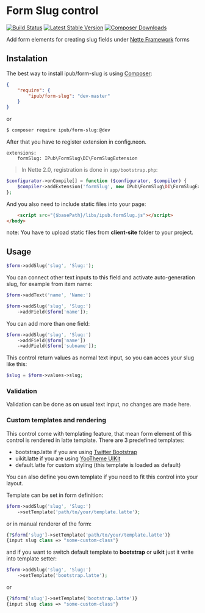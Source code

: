 # Form Slug control

[![Build Status](https://img.shields.io/travis/iPublikuj/form-slug.svg?style=flat-square)](https://travis-ci.org/iPublikuj/form-slug)
[![Latest Stable Version](https://img.shields.io/packagist/v/ipub/form-slug.svg?style=flat-square)](https://packagist.org/packages/ipub/form-slug)
[![Composer Downloads](https://img.shields.io/packagist/dt/ipub/form-slug.svg?style=flat-square)](https://packagist.org/packages/ipub/form-slug)

Add form elements for creating slug fields under [Nette Framework](http://nette.org/) forms

## Instalation

The best way to install ipub/form-slug is using  [Composer](http://getcomposer.org/):

```json
{
	"require": {
		"ipub/form-slug": "dev-master"
	}
}
```

or

```sh
$ composer require ipub/form-slug:@dev
```

After that you have to register extension in config.neon.

```neon
extensions:
	formSlug: IPub\FormSlug\DI\FormSlugExtension
```

> In Nette 2.0, registration is done in `app/bootstrap.php`:
```php
$configurator->onCompile[] = function ($configurator, $compiler) {
	$compiler->addExtension('formSlug', new IPub\FormSlug\DI\FormSlugExtension);
};
```

And you also need to include static files into your page:

```html
	<script src="{$basePath}/libs/ipub.formSlug.js"></script>
</body>
```

note: You have to upload static files from **client-site** folder to your project.

## Usage

```php
$form->addSlug('slug', 'Slug:');
```

You can connect other text inputs to this field and activate auto-generation slug, for example from item name:

```php
$form->addText('name', 'Name:')

$form->addSlug('slug', 'Slug:')
	->addField($form['name']);
```

You can add more than one field:

```php
$form->addSlug('slug', 'Slug:')
	->addField($form['name'])
	->addField($form['subname']);
```

This control return values as normal text input, so you can acces your slug like this:

```php
$slug = $form->values->slug;
```

### Validation

Validation can be done as on usual text input, no changes are made here.

### Custom templates and rendering

This control come with templating feature, that mean form element of this control is rendered in latte template. There are 3 predefined templates:

* bootstrap.latte if you are using [Twitter Bootstrap](http://getbootstrap.com/)
* uikit.latte if you are using [YooTheme UIKit](http://getuikit.com/)
* default.latte for custom styling (this template is loaded as default)

You can also define you own template if you need to fit this control into your layout.

Template can be set in form definition:

```php
$form->addSlug('slug', 'Slug:')
	->setTemplate('path/to/your/template.latte');
```

or in manual renderer of the form:

```php
{?$form['slug']->setTemplate('path/to/your/template.latte')}
{input slug class => "some-custom-class"}
```

and if you want to switch default template to **bootstrap** or **uikit** just it write into template setter:

```php
$form->addSlug('slug', 'Slug:')
	->setTemplate('bootstrap.latte');
```

or

```php
{?$form['slug']->setTemplate('bootstrap.latte')}
{input slug class => "some-custom-class"}
```
